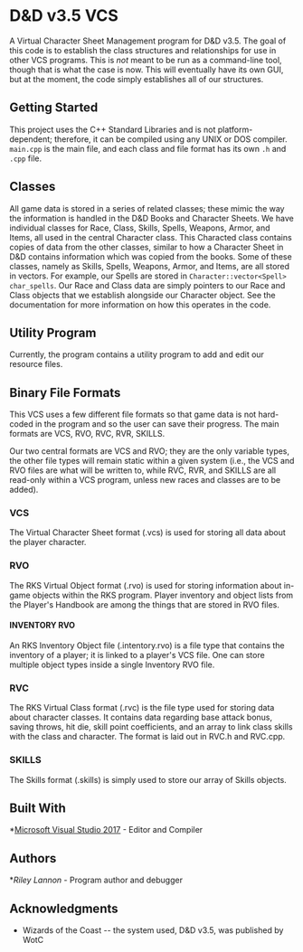 # D&D v3.5 VCS

A Virtual Character Sheet Management program for D&D v3.5. The goal of this code is to establish the class structures and relationships for use in other VCS programs. This is *not* meant to be run as a command-line tool, though that is what the case is now. This will eventually have its own GUI, but at the moment, the code simply establishes all of our structures.

## Getting Started

This project uses the C++ Standard Libraries and is not platform-dependent; therefore, it can be compiled using any UNIX or DOS compiler. `main.cpp` is the main file, and each class and file format has its own `.h` and `.cpp` file.

## Classes

All game data is stored in a series of related classes; these mimic the way the information is handled in the D&D Books and Character Sheets. We have individual classes for Race, Class, Skills, Spells, Weapons, Armor, and Items, all used in the central Character class. This Characted class contains copies of data from the other classes, similar to how a Character Sheet in D&D contains information which was copied from the books. Some of these classes, namely as Skills, Spells, Weapons, Armor, and Items, are all stored in vectors. For example, our Spells are stored in `Character::vector<Spell> char_spells`. Our Race and Class data are simply pointers to our Race and Class objects that we establish alongside our Character object. See the documentation for more information on how this operates in the code.

## Utility Program

Currently, the program contains a utility program to add and edit our resource files.

## Binary File Formats

This VCS uses a few different file formats so that game data is not hard-coded in the program and so the user can save their progress. The main formats are VCS, RVO, RVC, RVR, SKILLS.

Our two central formats are VCS and RVO; they are the only variable types, the other file types will remain static within a given system (i.e., the VCS and RVO files are what will be written to, while RVC, RVR, and SKILLS are all read-only within a VCS program, unless new races and classes are to be added).

### VCS

The Virtual Character Sheet format (.vcs) is used for storing all data about the player character.

### RVO

The RKS Virtual Object format (.rvo) is used for storing information about in-game objects within the RKS program. Player inventory and object lists from the Player's Handbook are among the things that are stored in RVO files.

#### INVENTORY RVO

An RKS Inventory Object file (.intentory.rvo) is a file type that contains the inventory of a player; it is linked to a player's VCS file. One can store multiple object types inside a single Inventory RVO file.

### RVC

The RKS Virtual Class format (.rvc) is the file type used for storing data about character classes. It contains data regarding base attack bonus, saving throws, hit die, skill point coefficients, and an array to link class skills with the class and character. The format is laid out in RVC.h and RVC.cpp.

### SKILLS

The Skills format (.skills) is simply used to store our array of Skills objects.

## Built With

*[Microsoft Visual Studio 2017]() - Editor and Compiler

## Authors

*_Riley Lannon_ - Program author and debugger

## Acknowledgments

* Wizards of the Coast -- the system used, D&D v3.5, was published by WotC